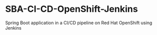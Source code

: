 # SBA-CI-CD-OpenShift-Jenkins
 Spring Boot application in a CI/CD pipeline on Red Hat OpenShift using Jenkins
